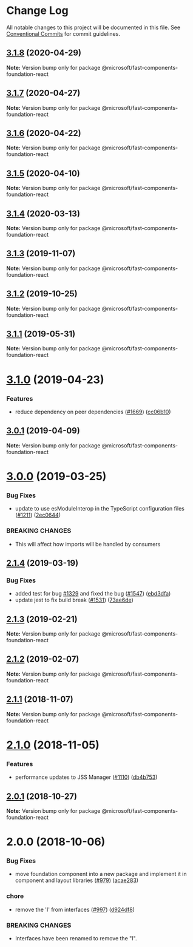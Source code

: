 # Change Log

All notable changes to this project will be documented in this file.
See [Conventional Commits](https://conventionalcommits.org) for commit guidelines.

## [3.1.8](https://github.com/Microsoft/fast-dna/compare/@microsoft/fast-components-foundation-react@3.1.7...@microsoft/fast-components-foundation-react@3.1.8) (2020-04-29)

**Note:** Version bump only for package @microsoft/fast-components-foundation-react





## [3.1.7](https://github.com/Microsoft/fast-dna/compare/@microsoft/fast-components-foundation-react@3.1.6...@microsoft/fast-components-foundation-react@3.1.7) (2020-04-27)

**Note:** Version bump only for package @microsoft/fast-components-foundation-react





## [3.1.6](https://github.com/Microsoft/fast-dna/compare/@microsoft/fast-components-foundation-react@3.1.5...@microsoft/fast-components-foundation-react@3.1.6) (2020-04-22)

**Note:** Version bump only for package @microsoft/fast-components-foundation-react





## [3.1.5](https://github.com/Microsoft/fast-dna/compare/@microsoft/fast-components-foundation-react@3.1.4...@microsoft/fast-components-foundation-react@3.1.5) (2020-04-10)

**Note:** Version bump only for package @microsoft/fast-components-foundation-react





## [3.1.4](https://github.com/Microsoft/fast-dna/compare/@microsoft/fast-components-foundation-react@3.1.3...@microsoft/fast-components-foundation-react@3.1.4) (2020-03-13)

**Note:** Version bump only for package @microsoft/fast-components-foundation-react





## [3.1.3](https://github.com/Microsoft/fast-dna/compare/@microsoft/fast-components-foundation-react@3.1.2...@microsoft/fast-components-foundation-react@3.1.3) (2019-11-07)

**Note:** Version bump only for package @microsoft/fast-components-foundation-react





## [3.1.2](https://github.com/Microsoft/fast-dna/compare/@microsoft/fast-components-foundation-react@3.1.1...@microsoft/fast-components-foundation-react@3.1.2) (2019-10-25)

**Note:** Version bump only for package @microsoft/fast-components-foundation-react





## [3.1.1](https://github.com/Microsoft/fast-dna/compare/@microsoft/fast-components-foundation-react@3.1.0...@microsoft/fast-components-foundation-react@3.1.1) (2019-05-31)

**Note:** Version bump only for package @microsoft/fast-components-foundation-react





# [3.1.0](https://github.com/Microsoft/fast-dna/compare/@microsoft/fast-components-foundation-react@3.0.1...@microsoft/fast-components-foundation-react@3.1.0) (2019-04-23)


### Features

* reduce dependency on peer dependencies ([#1669](https://github.com/Microsoft/fast-dna/issues/1669)) ([cc06b10](https://github.com/Microsoft/fast-dna/commit/cc06b10))





## [3.0.1](https://github.com/Microsoft/fast-dna/compare/@microsoft/fast-components-foundation-react@3.0.0...@microsoft/fast-components-foundation-react@3.0.1) (2019-04-09)

**Note:** Version bump only for package @microsoft/fast-components-foundation-react





# [3.0.0](https://github.com/Microsoft/fast-dna/compare/@microsoft/fast-components-foundation-react@2.1.4...@microsoft/fast-components-foundation-react@3.0.0) (2019-03-25)


### Bug Fixes

* update to use esModuleInterop in the TypeScript configuration files ([#1211](https://github.com/Microsoft/fast-dna/issues/1211)) ([2ec0644](https://github.com/Microsoft/fast-dna/commit/2ec0644))


### BREAKING CHANGES

* This will affect how imports will be handled by
consumers





## [2.1.4](https://github.com/Microsoft/fast-dna/compare/@microsoft/fast-components-foundation-react@2.1.3...@microsoft/fast-components-foundation-react@2.1.4) (2019-03-19)


### Bug Fixes

* added test for bug [#1329](https://github.com/Microsoft/fast-dna/issues/1329) and fixed the bug ([#1547](https://github.com/Microsoft/fast-dna/issues/1547)) ([ebd3dfa](https://github.com/Microsoft/fast-dna/commit/ebd3dfa))
* update jest to fix build break ([#1531](https://github.com/Microsoft/fast-dna/issues/1531)) ([73ae6de](https://github.com/Microsoft/fast-dna/commit/73ae6de))





## [2.1.3](https://github.com/Microsoft/fast-dna/compare/@microsoft/fast-components-foundation-react@2.1.2...@microsoft/fast-components-foundation-react@2.1.3) (2019-02-21)

**Note:** Version bump only for package @microsoft/fast-components-foundation-react





## [2.1.2](https://github.com/Microsoft/fast-dna/compare/@microsoft/fast-components-foundation-react@2.1.1...@microsoft/fast-components-foundation-react@2.1.2) (2019-02-07)

**Note:** Version bump only for package @microsoft/fast-components-foundation-react





## [2.1.1](https://github.com/Microsoft/fast-dna/compare/@microsoft/fast-components-foundation-react@2.1.0...@microsoft/fast-components-foundation-react@2.1.1) (2018-11-07)

**Note:** Version bump only for package @microsoft/fast-components-foundation-react





# [2.1.0](https://github.com/Microsoft/fast-dna/compare/@microsoft/fast-components-foundation-react@2.0.1...@microsoft/fast-components-foundation-react@2.1.0) (2018-11-05)


### Features

* performance updates to JSS Manager ([#1110](https://github.com/Microsoft/fast-dna/issues/1110)) ([db4b753](https://github.com/Microsoft/fast-dna/commit/db4b753))





## [2.0.1](https://github.com/Microsoft/fast-dna/compare/@microsoft/fast-components-foundation-react@2.0.0...@microsoft/fast-components-foundation-react@2.0.1) (2018-10-27)

**Note:** Version bump only for package @microsoft/fast-components-foundation-react





# 2.0.0 (2018-10-06)


### Bug Fixes

* move foundation component into a new package and implement it in component and layout libraries ([#979](https://github.com/Microsoft/fast-dna/issues/979)) ([acae283](https://github.com/Microsoft/fast-dna/commit/acae283))


### chore

* remove the 'I' from interfaces ([#997](https://github.com/Microsoft/fast-dna/issues/997)) ([d924df8](https://github.com/Microsoft/fast-dna/commit/d924df8))


### BREAKING CHANGES

* Interfaces have been renamed to remove the "I".

